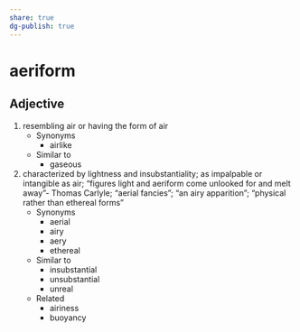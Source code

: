 ```yaml
---
share: true
dg-publish: true
---
```

# aeriform


## Adjective

1. resembling air or having the form of air
	- Synonyms
		- airlike
	- Similar to
		- gaseous
2. characterized by lightness and insubstantiality; as impalpable or intangible as air; “figures light and aeriform come unlooked for and melt away”- Thomas Carlyle; “aerial fancies”; “an airy apparition”; “physical rather than ethereal forms”
	- Synonyms
		- aerial
		- airy
		- aery
		- ethereal
	- Similar to
		- insubstantial
		- unsubstantial
		- unreal
	- Related
		- airiness
		- buoyancy

